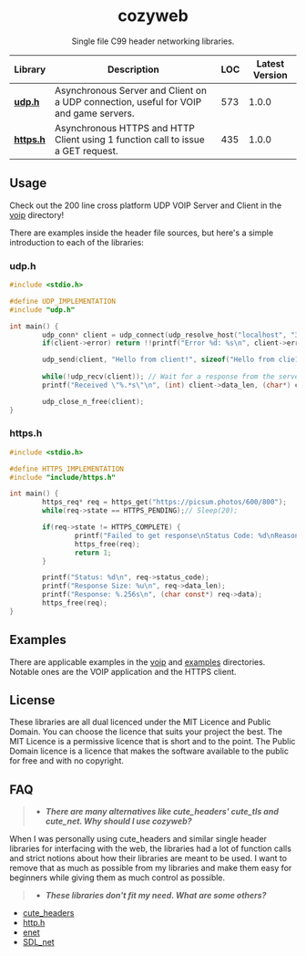 <div align="center">
	<h1>cozyweb</h1>
	<p>Single file C99 header networking libraries.</p>
</div>

| Library | Description | LOC | Latest Version |
|---------|-------------|-----|----------------|
| **[udp.h](udp.h)** | Asynchronous Server and Client on a UDP connection, useful for VOIP and game servers. | 573 | 1.0.0 |
| **[https.h](https.h)** | Asynchronous HTTPS and HTTP Client using 1 function call to issue a GET request. | 435 | 1.0.0 |

Usage
-----

Check out the 200 line cross platform UDP VOIP Server and Client in the [voip](voip) directory!

There are examples inside the header file sources, but here's a simple introduction to each of the libraries:

### udp.h

```c
#include <stdio.h>

#define UDP_IMPLEMENTATION
#include "udp.h"

int main() {
		udp_conn* client = udp_connect(udp_resolve_host("localhost", "30000", true, &(udp_addr){}), false);
		if(client->error) return !!printf("Error %d: %s\n", client->error, udp_error_str(client->error));

		udp_send(client, "Hello from client!", sizeof("Hello from clie16!"));
		
		while(!udp_recv(client)); // Wait for a response from the server.
		printf("Received \"%.*s\"\n", (int) client->data_len, (char*) client->data);

		udp_close_n_free(client);
}
```

### https.h

```c
#include <stdio.h>

#define HTTPS_IMPLEMENTATION
#include "include/https.h"

int main() {
		https_req* req = https_get("https://picsum.photos/600/800");
		while(req->state == HTTPS_PENDING);// Sleep(20);

		if(req->state != HTTPS_COMPLETE) {
				printf("Failed to get response\nStatus Code: %d\nReason: %s", req->status_code, req->req_failed_reason);
				https_free(req);
				return 1;
		}

		printf("Status: %d\n", req->status_code);
		printf("Response Size: %u\n", req->data_len);
		printf("Response: %.256s\n", (char const*) req->data);
		https_free(req);
}
```

Examples
--------

There are applicable examples in the [voip](voip) and [examples](examples) directories. Notable ones are the VOIP application and the HTTPS client.

License
-------

These libraries are all dual licenced under the MIT Licence and Public Domain. You can choose the licence that suits your project the best. The MIT Licence is a permissive licence that is short and to the point. The Public Domain licence is a licence that makes the software available to the public for free and with no copyright.

FAQ
---

> - ***There are many alternatives like cute_headers' cute_tls and cute_net. Why should I use cozyweb?***

When I was personally using cute_headers and similar single header libraries for interfacing with the web, the libraries had a lot of function calls and strict notions about how their libraries are meant to be used. I want to remove that as much as possible from my libraries and make them easy for beginners while giving them as much control as possible.

> - ***These libraries don't fit my need. What are some others?***

- [cute_headers](https://github.com/RandyGaul/cute_headers)
- [http.h](https://github.com/mattiasgustavsson/libs/blob/main/docs/http.md)
- [enet](https://github.com/lsalzman/enet)
- [SDL_net](https://github.com/libsdl-org/SDL_net)
